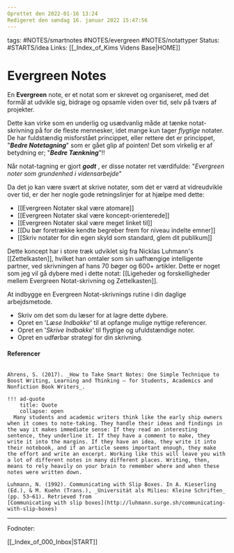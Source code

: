 ```yaml
---
Oprettet den 2022-01-16 13:24
Redigeret den søndag 16. januar 2022 15:47:56
---
```

tags: #NOTES/smartnotes #NOTES/evergreen #NOTES/notattyper 
Status: #STARTS/idea
Links: [[_Index_of_Kims Videns Base|HOME]]

# Evergreen Notes
En **Evergreen** note, er et notat som er skrevet og organiseret, med det formål at udvikle sig, bidrage og opsamle viden over tid, selv på tværs af projekter.

Dette kan virke som en underlig og usædvanlig måde at tænke notat-skrivning på for de fleste mennesker, idet mange kun tager _flygtige_ notater. De har fuldstændig misforstået princippet, eller rettere det er princippet, "**_Bedre Notetagning_**" som er gået glip af pointen!
Det som virkelig er af betydning er; "**_Bedre Tænkning_**"!!

Når notat-tagning er gjort _**godt**_ , er disse notater ret værdifulde: "_Evergreen noter som grundenhed i vidensarbejde_"

Da det jo kan være svært at skrive notater, som det er værd at vidreudvikle over tid, er der her nogle gode retningslinjer for at hjælpe med dette:

  - [[Evergreen Notater skal være atomare]]
  - [[Evergreen Notater skal være koncept-orienterede]]
  - [[Evergreen Notater skal være meget linket til]]
  - [[Du bør foretrække kendte begreber frem for niveau indelte emner]]
  - [[Skriv notater for din egen skyld som standard, glem dit publikum]]

Dette koncept har i store træk udviklet sig fra Nicklas Luhmann's [[Zettelkasten]], hvilket han omtaler som sin uafhængige intelligente partner, ved skrivningen af hans 70 bøger og 600+ artikler. Dette er noget som jeg vil gå dybere med i dette notat: [[Ligeheder og forskelligheder mellem Evergreen Notat-skrivning og Zettelkasten]].

At indbygge en Evergreen Notat-skrivnings rutine i din daglige arbejdsmetode.

  - Skriv om det som du læser for at lagre dette dybere.
  - Opret en '_Læse Indbakke_' til at opfange mulige nyttige referencer.
  - Opret en '_Skrive Indbakke_' til flygtige og ufuldstændige noter.
  - Opret en udførbar strategi for din skrivning.

#### Referencer
```ad-cite

Ahrens, S. (2017). _How to Take Smart Notes: One Simple Technique to Boost Writing, Learning and Thinking – for Students, Academics and Nonfiction Book Writers_.

!!! ad-quote
	title: Quote
	collapse: open
  Many students and academic writers think like the early ship owners when it comes to note-taking. They handle their ideas and findings in the way it makes immediate sense: If they read an interesting sentence, they underline it. If they have a comment to make, they write it into the margins. If they have an idea, they write it into their notebook, and if an article seems important enough, they make the effort and write an excerpt. Working like this will leave you with a lot of different notes in many different places. Writing, then, means to rely heavily on your brain to remember where and when these notes were written down.

```
```ad-cite
Luhmann, N. (1992). Communicating with Slip Boxes. In A. Kieserling (Ed.), & M. Kuehn (Trans.), _Universität als Milieu: Kleine Schriften_ (pp. 53–61). Retrieved from 
[Communicating with slip boxes](http://luhmann.surge.sh/communicating-with-slip-boxes)

```


---
Fodnoter:

[[_Index_of_000_Inbox|START]]
